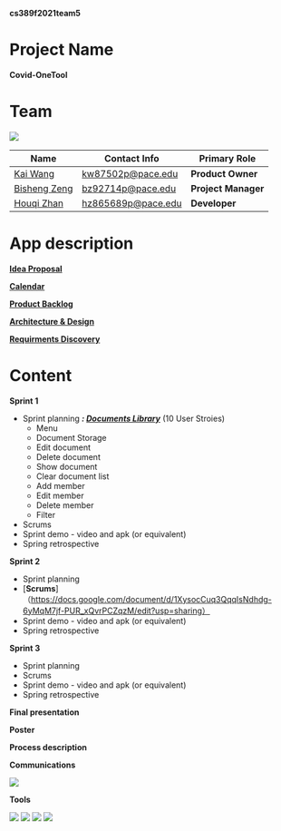 **cs389f2021team5**


# Project Name
**Covid-OneTool**


# Team

[![](https://www.linkpicture.com/q/team5_1.png)](https://github.com/paceuniversity/cs389f2021team5)

| Name                                      | Contact Info      | Primary Role    |
| ----------------------------------------- | ----------------- | --------------- |
| [Kai Wang](https://github.com/CarviS0302)     | kw87502p@pace.edu | **Product Owner**    |
| [Bisheng Zeng](https://github.com/Besen-Zeng)       | bz92714p@pace.edu | **Project Manager**   |
| [Houqi Zhan](https://github.com/HouqiZhan) | hz865689p@pace.edu | **Developer** |


# App description

**[Idea Proposal](https://docs.google.com/document/d/10HzmWiZ-ZYNHuIuPu6Zc_sZbIoZLwivT6GTfsrmtq9M/edit)**

**[Calendar](https://calendar.google.com/calendar/u/0/r?cid=aXZoMmU3NjhzMjRkdGlxZWYwcXZvbzhxcjBAZ3JvdXAuY2FsZW5kYXIuZ29vZ2xlLmNvbQ)**

**[Product Backlog](https://docs.google.com/spreadsheets/d/1RePMRRWv7yBRKYANbVbAyTcsCUguQooIgWcC0NjKyNI/edit#gid=8)**

**[Architecture & Design](https://docs.google.com/document/d/1LkolHQe2s3tgM076YDKm34zMqBLKcNG2PJ8_w9CIGQ8/edit)**

**[Requirments Discovery](https://docs.google.com/document/d/1LkolHQe2s3tgM076YDKm34zMqBLKcNG2PJ8_w9CIGQ8/edit)**




# Content

**Sprint 1**

* Sprint planning _**: [Documents Library](https://docs.google.com/spreadsheets/d/1RePMRRWv7yBRKYANbVbAyTcsCUguQooIgWcC0NjKyNI/edit#gid=1782717252)**_
(10 User Stroies)
  - Menu
  - Document Storage
  - Edit document
  - Delete document
  - Show document
  - Clear document list
  - Add member
  - Edit member
  - Delete member
  - Filter
* Scrums 
* Sprint demo - video and apk (or equivalent)
* Spring retrospective

**Sprint 2**

* Sprint planning
* [**Scrums**] （https://docs.google.com/document/d/1XysocCuq3QqqIsNdhdg-6yMqM7jf-PUR_xQvrPCZqzM/edit?usp=sharing）
* Sprint demo - video and apk (or equivalent)
* Spring retrospective

**Sprint 3** 

* Sprint planning
* Scrums
* Sprint demo - video and apk (or equivalent)
* Spring retrospective

**Final presentation**

**Poster**

**Process description**

**Communications**

 [![](https://i.imgur.com/md5VyLX.png)](https://discord.com/)

**Tools**

 [![](https://i.imgur.com/sUs2pG4.png)](https://github.com/) [![](https://i.imgur.com/DMpHchR.png)](https://developer.android.com/studio) [![](https://i.imgur.com/1jS4ZyR.png)](https://www.google.com/drive/) [![](https://i.imgur.com/UFflCJs.png)](https://www.adobe.com/products/photoshop.html)
